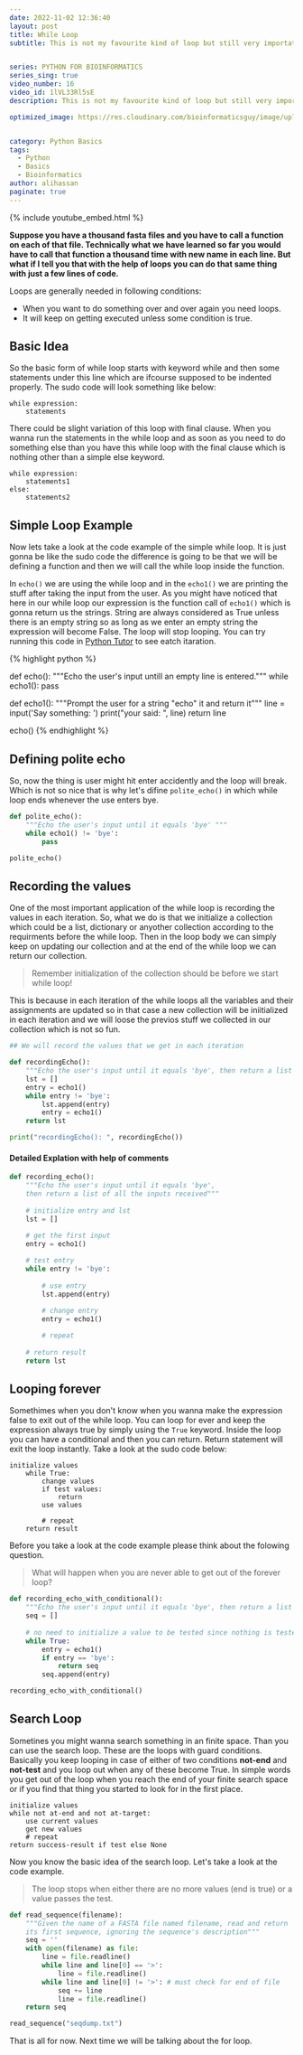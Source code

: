 ```yaml
---
date: 2022-11-02 12:36:40
layout: post
title: While Loop
subtitle: This is not my favourite kind of loop but still very importatnt.


series: PYTHON FOR BIOINFORMATICS
series_sing: true
video_number: 16
video_id: 1lVL33Rl5sE
description: This is not my favourite kind of loop but still very importatnt.

optimized_image: https://res.cloudinary.com/bioinformaticsguy/image/upload/v1667578760/002%20Python-for-Bioinformatics/0016_kzrz4k.png


category: Python Basics
tags:
  - Python
  - Basics
  - Bioinformatics
author: alihassan
paginate: true
---
```


{% include youtube_embed.html %}

<!-- https://jupytext.readthedocs.io/en/latest/using-cli.html -->

**Suppose you have a thousand fasta files and you have to call a function on each of that file. Technically what we have learned so far you would have to call that function a thousand time with new name in each line. But what if I tell you that with the help of loops you can do that same thing with just a few lines of code.**

Loops are generally needed in following conditions:
- When you want to do something over and over again you need loops.
- It will keep on getting executed unless some condition is true.


## Basic Idea
So the basic form of while loop starts with keyword while and then some statements under this line which are ifcourse supposed to be indented properly. The sudo code will look something like below:

```
while expression:
    statements
```

There could be slight variation  of this loop with final clause. When you wanna run the statements in the while loop and as soon as you need to do something else than you have this while loop with the final clause which is nothing other than a simple else keyword.

```
while expression:
    statements1
else:
    statements2
```

## Simple Loop Example
Now lets take a look at the code example of the simple while loop. It is just gonna be like the sudo code the difference is going to be that we will be defining a function and then we will call the while loop inside the function. 

In ```echo()``` we are using the while loop and in the ```echo1()``` we are printing the stuff after taking the input from the user. As you might have noticed that here in our while loop our expression is the function call of ```echo1()``` which is gonna return us the strings. String are always considered as True unless there is an empty string so as long as we enter an empty string the expression will become False. The loop will stop looping. You can try running this code in [Python Tutor](https://pythontutor.com/) to see eatch itaration. 




{% highlight python %}

def echo():
    """Echo the user's input untill an empty line is entered."""
    while echo1():
        pass

def echo1():
    """Prompt the user for a string "echo" it and return it"""
    line = input('Say something: ')
    print("your said: ", line)
    return line

echo()
{% endhighlight %}


## Defining  polite echo

So, now the thing is user might hit enter accidently and the loop will break. Which is not so nice that is why let's difine ```polite_echo()``` in which while loop ends whenever the use enters bye.

```python
def polite_echo():
    """Echo the user's input until it equals 'bye' """
    while echo1() != 'bye':
        pass

polite_echo()
```

## Recording the values
One of the most important application of the while loop is recording the values in each iteration. So, what we do is that we initialize a collection which could be a list, dictionary or anyother collection according to the requirments before the while loop. Then in the loop body we can simply keep on updating our collection and at the end of the while loop we can return our collection.

> Remember initialization of the collection should be before we start while loop!

This is because in each iteration of the while loops all the variables and their assignments are updated so in that case a new collection will be iniitialized in each iteration and we will loose the previos stuff we collected in our collection which is not so fun.

```python
## We will record the values that we get in each iteration

def recordingEcho():
    """Echo the user's input until it equals 'bye', then return a list of all the inputs received"""
    lst = []
    entry = echo1()
    while entry != 'bye':
        lst.append(entry)
        entry = echo1()
    return lst

print("recordingEcho(): ", recordingEcho())
```

#### Detailed Explation with help of comments

```python
def recording_echo():
    """Echo the user's input until it equals 'bye', 
    then return a list of all the inputs received"""
    
    # initialize entry and lst
    lst = []
    
    # get the first input
    entry = echo1()

    # test entry
    while entry != 'bye':
        
        # use entry
        lst.append(entry)
        
        # change entry
        entry = echo1()

        # repeat
    
    # return result
    return lst
```

## Looping forever
Somethimes when you don't know when you wanna make the expression false to exit out of the while loop. You can loop for ever and keep the expression always true by simply using the ```True``` keyword. Inside the loop you can have a conditional and then you can return. Return statement will exit the loop instantly. Take a look at the sudo code below:

```
initialize values
    while True:
        change values
        if test values:
            return
        use values
        
        # repeat
    return result
```

Before you take a look at the code example please think about the folowing question. 

> What will happen when you are never able to get out of the forever loop?



```python
def recording_echo_with_conditional():
    """Echo the user's input until it equals 'bye', then return a list of all the inputs received"""
    seq = []
    
    # no need to initialize a value to be tested since nothing is tested!
    while True:
        entry = echo1()
        if entry == 'bye':
            return seq
        seq.append(entry)

recording_echo_with_conditional()
```

## Search Loop
Sometines you might wanna search something in an finite space. Than you can use the search loop. These are the loops with guard conditions. Basically you keep looping in case of either of two conditions **not-end** and **not-test** and you loop out when any of these become True. In simple words you get out of the loop when you reach the end of your finite search space or if you find that thing you started to look for in the first place.


```
initialize values
while not at-end and not at-target:
    use current values
    get new values
    # repeat
return success-result if test else None
```

Now you know the basic idea of the search loop. Let's take a look at the code example.

>The loop stops when either there are no more values (end is true) or a value passes the test.


```python
def read_sequence(filename):
    """Given the name of a FASTA file named filename, read and return
    its first sequence, ignoring the sequence's description"""
    seq = ''
    with open(filename) as file:
        line = file.readline()
        while line and line[0] == '>':
            line = file.readline()
        while line and line[0] != '>': # must check for end of file
            seq += line
            line = file.readline()
    return seq

read_sequence("seqdump.txt")
```

That is all for now. Next time we will be talking about the for loop.